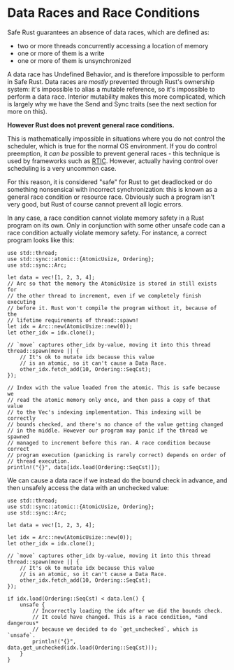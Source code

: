 # Data Races and Race Conditions

Safe Rust guarantees an absence of data races, which are defined as:

* two or more threads concurrently accessing a location of memory
* one or more of them is a write
* one or more of them is unsynchronized

A data race has Undefined Behavior, and is therefore impossible to perform in
Safe Rust. Data races are *mostly* prevented through Rust's ownership system:
it's impossible to alias a mutable reference, so it's impossible to perform a
data race. Interior mutability makes this more complicated, which is largely why
we have the Send and Sync traits (see the next section for more on this).

**However Rust does not prevent general race conditions.**

This is mathematically impossible in situations where you do not control the
scheduler, which is true for the normal OS environment. If you do control
preemption, it _can be_ possible to prevent general races - this technique is
used by frameworks such as [RTIC](https://github.com/rtic-rs/rtic). However,
actually having control over scheduling is a very uncommon case.

For this reason, it is considered "safe" for Rust to get deadlocked or do
something nonsensical with incorrect synchronization: this is known as a general
race condition or resource race. Obviously such a program isn't very good, but
Rust of course cannot prevent all logic errors.

In any case, a race condition cannot violate memory safety in a Rust program on
its own. Only in conjunction with some other unsafe code can a race condition
actually violate memory safety. For instance, a correct program looks like this:

```rust,no_run
use std::thread;
use std::sync::atomic::{AtomicUsize, Ordering};
use std::sync::Arc;

let data = vec![1, 2, 3, 4];
// Arc so that the memory the AtomicUsize is stored in still exists for
// the other thread to increment, even if we completely finish executing
// before it. Rust won't compile the program without it, because of the
// lifetime requirements of thread::spawn!
let idx = Arc::new(AtomicUsize::new(0));
let other_idx = idx.clone();

// `move` captures other_idx by-value, moving it into this thread
thread::spawn(move || {
    // It's ok to mutate idx because this value
    // is an atomic, so it can't cause a Data Race.
    other_idx.fetch_add(10, Ordering::SeqCst);
});

// Index with the value loaded from the atomic. This is safe because we
// read the atomic memory only once, and then pass a copy of that value
// to the Vec's indexing implementation. This indexing will be correctly
// bounds checked, and there's no chance of the value getting changed
// in the middle. However our program may panic if the thread we spawned
// managed to increment before this ran. A race condition because correct
// program execution (panicking is rarely correct) depends on order of
// thread execution.
println!("{}", data[idx.load(Ordering::SeqCst)]);
```

We can cause a data race if we instead do the bound check in advance, and then
unsafely access the data with an unchecked value:

```rust,no_run
use std::thread;
use std::sync::atomic::{AtomicUsize, Ordering};
use std::sync::Arc;

let data = vec![1, 2, 3, 4];

let idx = Arc::new(AtomicUsize::new(0));
let other_idx = idx.clone();

// `move` captures other_idx by-value, moving it into this thread
thread::spawn(move || {
    // It's ok to mutate idx because this value
    // is an atomic, so it can't cause a Data Race.
    other_idx.fetch_add(10, Ordering::SeqCst);
});

if idx.load(Ordering::SeqCst) < data.len() {
    unsafe {
        // Incorrectly loading the idx after we did the bounds check.
        // It could have changed. This is a race condition, *and dangerous*
        // because we decided to do `get_unchecked`, which is `unsafe`.
        println!("{}", data.get_unchecked(idx.load(Ordering::SeqCst)));
    }
}
```
